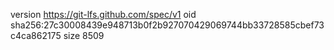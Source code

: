 version https://git-lfs.github.com/spec/v1
oid sha256:27c30008439e948713b0f2b927070429069744bb33728585cbef73c4ca862175
size 8509
